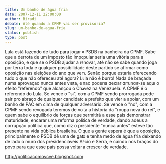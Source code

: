 ```yaml
---
title: Um banho de água fria
date: 2007-12-11 22:00:00
author: Biradi
debate: Até quando a CPMF vai ser provisória?
slug: um-banho-de-agua-fria
status: publish 
type: post
---
```


Lula está fazendo de tudo para jogar o PSDB na banheira da CPMF. Sabe que a derrota de um imposto tão impopular seria uma vitória para a oposição, e que se o PSDB ajudar a renovar, até não se sabe quando joga por terra toda e qualquer possibilidade deste partido se afirmar como oposição nas eleições do ano que vem. Senão porque estaria oferecendo tudo o que não ofereceu até agora? Lula não é burro! Nada de braçada numa aprovação nunca antes vista, e não poderia deixar difundir-se aqui o efeito "referendo" que alcançou o Chavez na Venezuela. A CPMF é o referendo do Lula. Se vence o "si", com a CPMF sendo prorrogada pode sair pro abraço de qualquer candidato a prefeito que vier a apoiar, com um banho de PAC em cima de qualquer adversário. Se vence o "no", com a CPMF sendo revogada teremos de volta a história da "roupa nova do rei", e quem sabe o equilíbrio de forças que permitirá a esse país demonstrar maturidade, encarar uma reforma política de verdade, dando adeus a corrupção política que, como diz o presidente "nunca antes" esteve tão presente na vida pública brasileira. O que a gente espera é que a oposição, principalmente o PSDB dê uma de gato e tenha medo de água fria deixando de lado o muro dos presidenciáveis Aécio e Serra, e caindo nos braços do povo para que esse país possa voltar a crescer de verdade.  

http://politicacomovcve.blogspot.com
